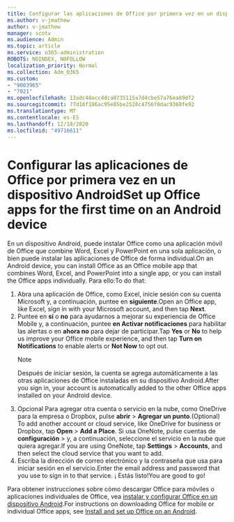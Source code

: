 ```yaml
---
title: Configurar las aplicaciones de Office por primera vez en un dispositivo Android
ms.author: v-jmathew
author: v-jmathew
manager: scotv
ms.audience: Admin
ms.topic: article
ms.service: o365-administration
ROBOTS: NOINDEX, NOFOLLOW
localization_priority: Normal
ms.collection: Adm_O365
ms.custom:
- "9003965"
- "7021"
ms.openlocfilehash: 13adc48acc4dca8735115a7d4cbe57a76ea89df2
ms.sourcegitcommit: 77d16f186ac95e85be2528c4756f0dac9368fe92
ms.translationtype: MT
ms.contentlocale: es-ES
ms.lasthandoff: 12/18/2020
ms.locfileid: "49716611"
---
```

# <a name="set-up-office-apps-for-the-first-time-on-an-android-device"></a><span data-ttu-id="93da7-102">Configurar las aplicaciones de Office por primera vez en un dispositivo Android</span><span class="sxs-lookup"><span data-stu-id="93da7-102">Set up Office apps for the first time on an Android device</span></span>

<span data-ttu-id="93da7-103">En un dispositivo Android, puede instalar Office como una aplicación móvil de Office que combine Word, Excel y PowerPoint en una sola aplicación, o bien puede instalar las aplicaciones de Office de forma individual.</span><span class="sxs-lookup"><span data-stu-id="93da7-103">On an Android device, you can install Office as an Office mobile app that combines Word, Excel, and PowerPoint into a single app, or you can install the Office apps individually.</span></span> <span data-ttu-id="93da7-104">Para ello:</span><span class="sxs-lookup"><span data-stu-id="93da7-104">To do that:</span></span>

1. <span data-ttu-id="93da7-105">Abra una aplicación de Office, como Excel, inicie sesión con su cuenta Microsoft y, a continuación, puntee en **siguiente**.</span><span class="sxs-lookup"><span data-stu-id="93da7-105">Open an Office app, like Excel, sign in with your Microsoft account, and then tap **Next**.</span></span>
2. <span data-ttu-id="93da7-106">Puntee en **sí** o **no** para ayudarnos a mejorar su experiencia de Office Mobile y, a continuación, puntee **en Activar notificaciones** para habilitar las alertas o en **ahora no** para dejar de participar.</span><span class="sxs-lookup"><span data-stu-id="93da7-106">Tap **Yes** or **No** to help us improve your Office mobile experience, and then tap **Turn on Notifications** to enable alerts or **Not Now** to opt out.</span></span>
    > [!NOTE]
    > <span data-ttu-id="93da7-107">Después de iniciar sesión, la cuenta se agrega automáticamente a las otras aplicaciones de Office instaladas en su dispositivo Android.</span><span class="sxs-lookup"><span data-stu-id="93da7-107">After you sign in, your account is automatically added to the other Office apps installed on your Android device.</span></span>
3. <span data-ttu-id="93da7-108">Opcional Para agregar otra cuenta o servicio en la nube, como OneDrive para la empresa o Dropbox, pulse **abrir**  >  **Agregar un punto**.</span><span class="sxs-lookup"><span data-stu-id="93da7-108">(Optional) To add another account or cloud service, like OneDrive for business or Dropbox, tap **Open** > **Add a Place**.</span></span> <span data-ttu-id="93da7-109">Si usa OneNote, pulse cuentas de **configuración**  >  y, a continuación, seleccione el servicio en la nube que quiera agregar.</span><span class="sxs-lookup"><span data-stu-id="93da7-109">If you are using OneNote, tap **Settings** > **Accounts**, and then select the cloud service that you want to add.</span></span>
4. <span data-ttu-id="93da7-110">Escriba la dirección de correo electrónico y la contraseña que usa para iniciar sesión en el servicio.</span><span class="sxs-lookup"><span data-stu-id="93da7-110">Enter the email address and password that you use to sign in to that service.</span></span> <span data-ttu-id="93da7-111">¡ Estás listo!</span><span class="sxs-lookup"><span data-stu-id="93da7-111">You are good to go!</span></span>

<span data-ttu-id="93da7-112">Para obtener instrucciones sobre cómo descargar Office para móviles o aplicaciones individuales de Office, vea [instalar y configurar Office en un dispositivo Android](https://go.microsoft.com/fwlink/?linkid=2135287).</span><span class="sxs-lookup"><span data-stu-id="93da7-112">For instructions on downloading Office for mobile or individual Office apps, see [Install and set up Office on an Android](https://go.microsoft.com/fwlink/?linkid=2135287).</span></span>
